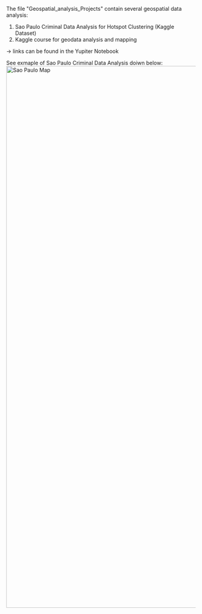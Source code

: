 The file "Geospatial_analysis_Projects" contain several geospatial data analysis: 
1) Sao Paulo Criminal Data Analysis for Hotspot Clustering (Kaggle Dataset)
2) Kaggle course for geodata analysis and mapping

-> links can be found in the Yupiter Notebook


See exmaple of Sao Paulo Criminal Data Analysis doiwn below:
<img width="1440" alt="Sao Paulo Map" src="https://github.com/user-attachments/assets/672c6ef8-35e0-49f8-9d33-6296924122f5" />
